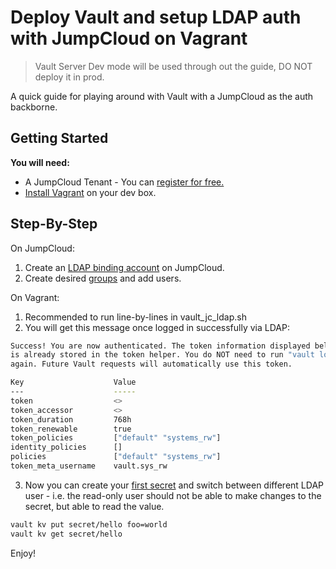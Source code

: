 # Deploy Vault and setup LDAP auth with JumpCloud on Vagrant
> Vault Server Dev mode will be used through out the guide, DO NOT deploy it in prod.

A quick guide for playing around with Vault with a JumpCloud as the auth backborne. 

## Getting Started

**You will need:**
* A JumpCloud Tenant - You can [register for free.](https://console.jumpcloud.com/signup)
* [Install Vagrant](https://www.vagrantup.com/docs/installation)  on your dev box. 


## Step-By-Step

On JumpCloud:
1. Create an [LDAP binding account](https://support.jumpcloud.com/support/s/article/using-jumpclouds-ldap-as-a-service1#createuser) on JumpCloud.
2. Create desired [groups](https://support.jumpcloud.com/support/s/article/creating-ldap-groups-2019-08-21-10-36-47) and add users. 


On Vagrant:
1. Recommended to run line-by-lines in vault_jc_ldap.sh
2. You will get this message once logged in successfully via LDAP:
```sh
Success! You are now authenticated. The token information displayed below
is already stored in the token helper. You do NOT need to run "vault login"
again. Future Vault requests will automatically use this token.

Key                    Value
---                    -----
token                  <>
token_accessor         <>
token_duration         768h
token_renewable        true
token_policies         ["default" "systems_rw"]
identity_policies      []
policies               ["default" "systems_rw"]
token_meta_username    vault.sys_rw
```

3. Now you can create your [first secret](https://learn.hashicorp.com/tutorials/vault/getting-started-first-secret) and switch between different LDAP user - i.e. the read-only user should not be able to make changes to the secret, but able to read the value. 
```sh
vault kv put secret/hello foo=world
vault kv get secret/hello
```
Enjoy!